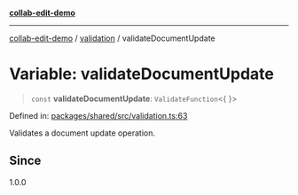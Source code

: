 [**collab-edit-demo**](../../README.md)

***

[collab-edit-demo](../../README.md) / [validation](../README.md) / validateDocumentUpdate

# Variable: validateDocumentUpdate

> `const` **validateDocumentUpdate**: `ValidateFunction`\<\{ \}\>

Defined in: [packages/shared/src/validation.ts:63](https://github.com/austyle-io/pub-sub-demo/blob/00b2f1e9b947d5e964db5c3be9502513c4374263/packages/shared/src/validation.ts#L63)

Validates a document update operation.

## Since

1.0.0
